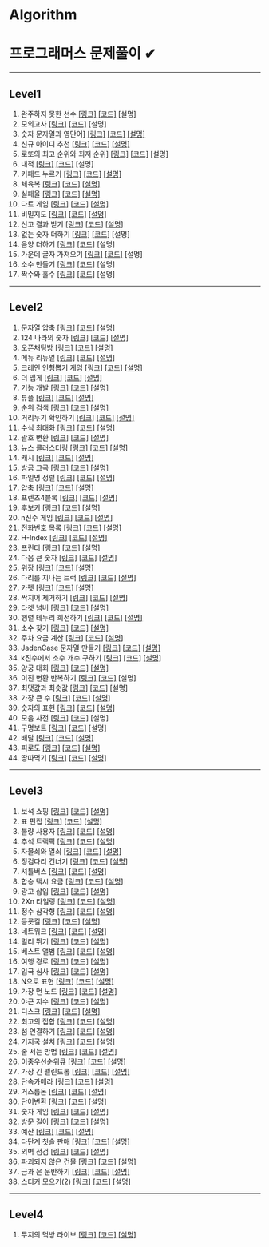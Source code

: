 # Algorithm
프로그래머스 문제풀이 ✔ 
======================


- - -
## Level1
1.  완주하지 못한 선수 [[링크]](https://programmers.co.kr/learn/courses/30/lessons/42576)  [[코드]](https://github.com/jgyy4775/Algorithm-Programmers/blob/main/code/42576.py) [설명]
2.  모의고사 [[링크]](https://programmers.co.kr/learn/courses/30/lessons/42840)  [[코드]](https://github.com/jgyy4775/Algorithm-Programmers/blob/main/code/42840.py) [설명]
3.  숫자 문자열과 영단어] [[링크]](https://programmers.co.kr/learn/courses/30/lessons/81301)  [[코드]](https://github.com/jgyy4775/Algorithm-Programmers/blob/main/code/81301.py) [[설명]](https://blog.naver.com/jgyy4775/222576618678)
4.  신규 아이디 추천 [[링크]](https://programmers.co.kr/learn/courses/30/lessons/72410)  [[코드]](https://github.com/jgyy4775/Algorithm-Programmers/blob/main/code/72410.py) [[설명]](https://blog.naver.com/jgyy4775/222577448191)
5.  로또의 최고 순위와 최저 순위] [[링크]](https://programmers.co.kr/learn/courses/30/lessons/77484)  [[코드]](https://github.com/jgyy4775/Algorithm-Programmers/blob/main/code/77484.py) [설명]
6.  내적 [[링크]](https://programmers.co.kr/learn/courses/30/lessons/70128)  [[코드]](https://github.com/jgyy4775/Algorithm-Programmers/blob/main/code/70128.py) [설명]
7.  키패드 누르기 [[링크]](https://programmers.co.kr/learn/courses/30/lessons/67256)  [[코드]](https://github.com/jgyy4775/Algorithm-Programmers/blob/main/code/67256.py) [[설명]](https://blog.naver.com/jgyy4775/222586178132)
8.  체육복 [[링크]](https://programmers.co.kr/learn/courses/30/lessons/42862)  [[코드]](https://github.com/jgyy4775/Algorithm-Programmers/blob/main/code/42862.py) [[설명]](https://blog.naver.com/jgyy4775/222586935554)
9.  실패율 [[링크]](https://programmers.co.kr/learn/courses/30/lessons/42889)  [[코드]](https://github.com/jgyy4775/Algorithm-Programmers/blob/main/code/42889.py) [[설명]](https://blog.naver.com/jgyy4775/222587361506)
10.  다트 게임 [[링크]](https://programmers.co.kr/learn/courses/30/lessons/17682)  [[코드]](https://github.com/jgyy4775/Algorithm-Programmers/blob/main/code/17682.py) [[설명]](https://blog.naver.com/jgyy4775/222590049621)
11.  비밀지도 [[링크]](https://programmers.co.kr/learn/courses/30/lessons/17681)  [[코드]](https://github.com/jgyy4775/Algorithm-Programmers/blob/main/code/17681.py) [[설명]](https://blog.naver.com/jgyy4775/222590243233)
12.  신고 결과 받기 [[링크]](https://programmers.co.kr/learn/courses/30/lessons/92334)  [[코드]](https://github.com/jgyy4775/Algorithm-Programmers/blob/main/code/92334.py) [[설명]](https://blog.naver.com/jgyy4775/222625947777)
13.  없는 숫자 더하기 [[링크]](https://programmers.co.kr/learn/courses/30/lessons/86051)  [[코드]](https://github.com/jgyy4775/Algorithm-Programmers/blob/main/code/86051.py) [설명]
14.  음양 더하기 [[링크]](https://programmers.co.kr/learn/courses/30/lessons/76501)  [[코드]](https://github.com/jgyy4775/Algorithm-Programmers/blob/main/code/76501.py) [설명]
15.  가운데 글자 가져오기 [[링크]](https://programmers.co.kr/learn/courses/30/lessons/12903)  [[코드]](https://github.com/jgyy4775/Algorithm-Programmers/blob/main/code/12903.py) [설명]
16.  소수 만들기 [[링크]](https://programmers.co.kr/learn/courses/30/lessons/12977)  [[코드]](https://github.com/jgyy4775/Algorithm-Programmers/blob/main/code/12977.py) [설명]
17.  짝수와 홀수 [[링크]](https://programmers.co.kr/learn/courses/30/lessons/12937)  [[코드]](https://github.com/jgyy4775/Algorithm-Programmers/blob/main/code/12937.py) [설명]



- - -
## Level2
1.  문자열 압축 [[링크]](https://programmers.co.kr/learn/courses/30/lessons/60057)  [[코드]](https://github.com/jgyy4775/Algorithm-Programmers/blob/main/code/60057.py) [[설명]](https://blog.naver.com/jgyy4775/222577563371)
2.  124 나라의 숫자 [[링크]](https://programmers.co.kr/learn/courses/30/lessons/12899)  [[코드]](https://github.com/jgyy4775/Algorithm-Programmers/blob/main/code/12899.py) [[설명]](https://blog.naver.com/jgyy4775/222578445669)
3.  오픈채팅방 [[링크]](https://programmers.co.kr/learn/courses/30/lessons/42888)  [[코드]](https://github.com/jgyy4775/Algorithm-Programmers/blob/main/code/42888.py) [[설명]](https://blog.naver.com/jgyy4775/222578617681)
4.  메뉴 리뉴얼 [[링크]](https://programmers.co.kr/learn/courses/30/lessons/72411)  [[코드]](https://github.com/jgyy4775/Algorithm-Programmers/blob/main/code/72411.py) [[설명]](https://blog.naver.com/jgyy4775/222580479606)
5.  크레인 인형뽑기 게임  [[링크]](https://programmers.co.kr/learn/courses/30/lessons/64061)  [[코드]](https://github.com/jgyy4775/Algorithm-Programmers/blob/main/code/64061.py) [[설명]](https://blog.naver.com/jgyy4775/222580958291)
6.  더 맵게  [[링크]](https://programmers.co.kr/learn/courses/30/lessons/42626)  [[코드]](https://github.com/jgyy4775/Algorithm-Programmers/blob/main/code/42626.py) [[설명]](https://blog.naver.com/jgyy4775/222581210917)
7.  기능 개발  [[링크]](https://programmers.co.kr/learn/courses/30/lessons/42586)  [[코드]](https://github.com/jgyy4775/Algorithm-Programmers/blob/main/code/42586.py) [[설명]](https://blog.naver.com/jgyy4775/222584866490)
8.  튜플  [[링크]](https://programmers.co.kr/learn/courses/30/lessons/64065)  [[코드]](https://github.com/jgyy4775/Algorithm-Programmers/blob/main/code/64065.py) [[설명]](https://blog.naver.com/jgyy4775/222584935056)
9.  순위 검색  [[링크]](https://programmers.co.kr/learn/courses/30/lessons/72412)  [[코드]](https://github.com/jgyy4775/Algorithm-Programmers/blob/main/code/72412.py) [[설명]](https://blog.naver.com/jgyy4775/222585186628)
10. 거리두기 확인하기  [[링크]](https://programmers.co.kr/learn/courses/30/lessons/81302)  [[코드]](https://github.com/jgyy4775/Algorithm-Programmers/blob/main/code/81302.py) [[설명]](https://blog.naver.com/jgyy4775/222586119939)
11. 수식 최대화  [[링크]](https://programmers.co.kr/learn/courses/30/lessons/67257)  [[코드]](https://github.com/jgyy4775/Algorithm-Programmers/blob/main/code/67257.py) [[설명]](https://blog.naver.com/jgyy4775/222588208648)
12. 괄호 변환  [[링크]](https://programmers.co.kr/learn/courses/30/lessons/60058)  [[코드]](https://github.com/jgyy4775/Algorithm-Programmers/blob/main/code/60058.py) [[설명]](https://blog.naver.com/jgyy4775/222589394225)
13. 뉴스 클러스터링  [[링크]](https://programmers.co.kr/learn/courses/30/lessons/17677)  [[코드]](https://github.com/jgyy4775/Algorithm-Programmers/blob/main/code/17677.py) [[설명]](https://blog.naver.com/jgyy4775/222592152718)
14. 캐시  [[링크]](https://programmers.co.kr/learn/courses/30/lessons/17680)  [[코드]](https://github.com/jgyy4775/Algorithm-Programmers/blob/main/code/17680.py) [[설명]](https://blog.naver.com/jgyy4775/222592342130)
15. 방금 그곡 [[링크]](https://programmers.co.kr/learn/courses/30/lessons/17683)  [[코드]](https://github.com/jgyy4775/Algorithm-Programmers/blob/main/code/17683.py) [[설명]](https://blog.naver.com/jgyy4775/222593088760)
16. 파일명 정렬 [[링크]](https://programmers.co.kr/learn/courses/30/lessons/17686)  [[코드]](https://github.com/jgyy4775/Algorithm-Programmers/blob/main/code/17686.py) [[설명]](https://blog.naver.com/jgyy4775/222593499216)
17. 압축 [[링크]](https://programmers.co.kr/learn/courses/30/lessons/17684)  [[코드]](https://github.com/jgyy4775/Algorithm-Programmers/blob/main/code/17684.py) [[설명]](https://blog.naver.com/jgyy4775/222593468490)
18. 프렌즈4블록 [[링크]](https://programmers.co.kr/learn/courses/30/lessons/17679)  [[코드]](https://github.com/jgyy4775/Algorithm-Programmers/blob/main/code/17679.py) [[설명]](https://blog.naver.com/jgyy4775/222594427364)
19. 후보키 [[링크]](https://programmers.co.kr/learn/courses/30/lessons/42890)  [[코드]](https://github.com/jgyy4775/Algorithm-Programmers/blob/main/code/42890.py) [[설명]](https://blog.naver.com/jgyy4775/222595278976)
20. n진수 게임 [[링크]](https://programmers.co.kr/learn/courses/30/lessons/17687)  [[코드]](https://github.com/jgyy4775/Algorithm-Programmers/blob/main/code/17687.py) [[설명]](https://blog.naver.com/jgyy4775/222596196239)
21. 전화번호 목록 [[링크]](https://programmers.co.kr/learn/courses/30/lessons/42577)  [[코드]](https://github.com/jgyy4775/Algorithm-Programmers/blob/main/code/42577.py) [[설명]](https://blog.naver.com/jgyy4775/222597327416)
22. H-Index [[링크]](https://programmers.co.kr/learn/courses/30/lessons/42747)  [[코드]](https://github.com/jgyy4775/Algorithm-Programmers/blob/main/code/42747.py) [[설명]](https://blog.naver.com/jgyy4775/222598834203)
23. 프린터 [[링크]](https://programmers.co.kr/learn/courses/30/lessons/42587)  [[코드]](https://github.com/jgyy4775/Algorithm-Programmers/blob/main/code/42587.py) [[설명]](https://blog.naver.com/jgyy4775/222598831003)
24. 다음 큰 숫자 [[링크]](https://programmers.co.kr/learn/courses/30/lessons/12911)  [[코드]](https://github.com/jgyy4775/Algorithm-Programmers/blob/main/code/12911.py) [[설명]](https://blog.naver.com/jgyy4775/222598799475)
25. 위장 [[링크]](https://programmers.co.kr/learn/courses/30/lessons/42578)  [[코드]](https://github.com/jgyy4775/Algorithm-Programmers/blob/main/code/42578.py) [[설명]](https://blog.naver.com/jgyy4775/222599423189)
26. 다리를 지나는 트럭 [[링크]](https://programmers.co.kr/learn/courses/30/lessons/42583)  [[코드]](https://github.com/jgyy4775/Algorithm-Programmers/blob/main/code/42583.py) [[설명]](https://blog.naver.com/jgyy4775/222602167949)
27. 카펫 [[링크]](https://programmers.co.kr/learn/courses/30/lessons/42842)  [[코드]](https://github.com/jgyy4775/Algorithm-Programmers/blob/main/code/42842.py) [[설명]](https://blog.naver.com/jgyy4775/222603133242)
28. 짝지어 제거하기 [[링크]](https://programmers.co.kr/learn/courses/30/lessons/12973)  [[코드]](https://github.com/jgyy4775/Algorithm-Programmers/blob/main/code/12973.py) [[설명]](https://blog.naver.com/jgyy4775/222610288986)
29. 타겟 넘버 [[링크]](https://programmers.co.kr/learn/courses/30/lessons/43165)  [[코드]](https://github.com/jgyy4775/Algorithm-Programmers/blob/main/code/43165.py) [[설명]](https://blog.naver.com/jgyy4775/222610288563)
30.  행렬 테두리 회전하기 [[링크]](https://programmers.co.kr/learn/courses/30/lessons/77485)  [[코드]](https://github.com/jgyy4775/Algorithm-Programmers/blob/main/code/77485.py) [[설명]](https://blog.naver.com/jgyy4775/222611013418)
31.  소수 찾기 [[링크]](https://programmers.co.kr/learn/courses/30/lessons/42839)  [[코드]](https://github.com/jgyy4775/Algorithm-Programmers/blob/main/code/42839.py) [[설명]](https://blog.naver.com/jgyy4775/222611018187)
32.  주차 요금 계산 [[링크]](https://programmers.co.kr/learn/courses/30/lessons/92341)  [[코드]](https://github.com/jgyy4775/Algorithm-Programmers/blob/main/code/92341.py) [[설명]](https://blog.naver.com/jgyy4775/222627659093)
33.  JadenCase 문자열 만들기 [[링크]](https://programmers.co.kr/learn/courses/30/lessons/12951)  [[코드]](https://github.com/jgyy4775/Algorithm-Programmers/blob/main/code/12951.py) [[설명]](https://blog.naver.com/jgyy4775/222627681363)
34.  k진수에서 소수 개수 구하기 [[링크]](https://programmers.co.kr/learn/courses/30/lessons/92335)  [[코드]](https://github.com/jgyy4775/Algorithm-Programmers/blob/main/code/92335.py) [[설명]](https://blog.naver.com/jgyy4775/222628569915)
35.  양궁 대회 [[링크]](https://programmers.co.kr/learn/courses/30/lessons/92342)  [[코드]](https://github.com/jgyy4775/Algorithm-Programmers/blob/main/code/92342.py) [[설명]](https://blog.naver.com/jgyy4775/222629216682)
36.  이진 변환 반복하기 [[링크]](https://programmers.co.kr/learn/courses/30/lessons/70129)  [[코드]](https://github.com/jgyy4775/Algorithm-Programmers/blob/main/code/70129.py) [설명]
37.  최댓값과 최솟값 [[링크]](https://programmers.co.kr/learn/courses/30/lessons/12939)  [[코드]](https://github.com/jgyy4775/Algorithm-Programmers/blob/main/code/12939.py) [설명]
38.  가장 큰 수 [[링크]](https://programmers.co.kr/learn/courses/30/lessons/42746)  [[코드]](https://github.com/jgyy4775/Algorithm-Programmers/blob/main/code/42746.py) [[설명]](https://blog.naver.com/jgyy4775/222631052087)
39.  숫자의 표현 [[링크]](https://programmers.co.kr/learn/courses/30/lessons/12924)  [[코드]](https://github.com/jgyy4775/Algorithm-Programmers/blob/main/code/12924.py) [[설명]](https://blog.naver.com/jgyy4775/222631260550)
40.  모음 사전 [[링크]](https://programmers.co.kr/learn/courses/30/lessons/84512)  [[코드]](https://github.com/jgyy4775/Algorithm-Programmers/blob/main/code/84512.py) [설명]
41.  구명보트 [[링크]](https://programmers.co.kr/learn/courses/30/lessons/42885)  [[코드]](https://github.com/jgyy4775/Algorithm-Programmers/blob/main/code/42885.py) [설명]
42.  배달 [[링크]](https://programmers.co.kr/learn/courses/30/lessons/12978)  [[코드]](https://github.com/jgyy4775/Algorithm-Programmers/blob/main/code/12978.py) [[설명]](https://blog.naver.com/jgyy4775/222631805225)
43.  피로도 [[링크]](https://programmers.co.kr/learn/courses/30/lessons/87946)  [[코드]](https://github.com/jgyy4775/Algorithm-Programmers/blob/main/code/87946.py) [[설명]](https://blog.naver.com/jgyy4775/222631884551)
44.  땅따먹기 [[링크]](https://programmers.co.kr/learn/courses/30/lessons/12913)  [[코드]](https://github.com/jgyy4775/Algorithm-Programmers/blob/main/code/12913.py) [[설명]](https://blog.naver.com/jgyy4775/222632935723)



- - -
## Level3
1.  보석 쇼핑 [[링크]](https://programmers.co.kr/learn/courses/30/lessons/67258)  [[코드]](https://github.com/jgyy4775/Algorithm-Programmers/blob/main/code/67258.py) [[설명]](https://blog.naver.com/jgyy4775/222588104649)
2.  표 편집 [[링크]](https://programmers.co.kr/learn/courses/30/lessons/81303)  [[코드]](https://github.com/jgyy4775/Algorithm-Programmers/blob/main/code/81303.py) [[설명]](https://blog.naver.com/jgyy4775/222591493192)
3.  불량 사용자 [[링크]](https://programmers.co.kr/learn/courses/30/lessons/64064)  [[코드]](https://github.com/jgyy4775/Algorithm-Programmers/blob/main/code/64064.py) [[설명]](https://blog.naver.com/jgyy4775/222592847545)
4.  추석 트랙픽 [[링크]](https://programmers.co.kr/learn/courses/30/lessons/17676)  [[코드]](https://github.com/jgyy4775/Algorithm-Programmers/blob/main/code/17676.py) [[설명]](https://blog.naver.com/jgyy4775/222593681033)
5.  자물쇠와 열쇠 [[링크]](https://programmers.co.kr/learn/courses/30/lessons/60059)  [[코드]](https://github.com/jgyy4775/Algorithm-Programmers/blob/main/code/60059.py) [[설명]](https://blog.naver.com/jgyy4775/222594740239)
6.  징검다리 건너기 [[링크]](https://programmers.co.kr/learn/courses/30/lessons/64062)  [[코드]](https://github.com/jgyy4775/Algorithm-Programmers/blob/main/code/64062.py) [[설명]](https://blog.naver.com/jgyy4775/222595590714)
7.  셔틀버스 [[링크]](https://programmers.co.kr/learn/courses/30/lessons/17678)  [[코드]](https://github.com/jgyy4775/Algorithm-Programmers/blob/main/code/17678.py) [[설명]](https://blog.naver.com/jgyy4775/222596405331)
8.  합승 택시 요금 [[링크]](https://programmers.co.kr/learn/courses/30/lessons/72413)  [[코드]](https://github.com/jgyy4775/Algorithm-Programmers/blob/main/code/72413.py) [[설명]](https://blog.naver.com/jgyy4775/222597898830)
9.  광고 삽입 [[링크]](https://programmers.co.kr/learn/courses/30/lessons/72414)  [[코드]](https://github.com/jgyy4775/Algorithm-Programmers/blob/main/code/72414.py) [[설명]](https://blog.naver.com/jgyy4775/222598117727)
10.  2Xn 타일링 [[링크]](https://programmers.co.kr/learn/courses/30/lessons/12900)  [[코드]](https://github.com/jgyy4775/Algorithm-Programmers/blob/main/code/12900.py) [[설명]](https://blog.naver.com/jgyy4775/222600443770)
11.  정수 삼각형 [[링크]](https://programmers.co.kr/learn/courses/30/lessons/43105)  [[코드]](https://github.com/jgyy4775/Algorithm-Programmers/blob/main/code/43105.py) [[설명]](https://blog.naver.com/jgyy4775/222600957142)
12.  등굣길 [[링크]](https://programmers.co.kr/learn/courses/30/lessons/42898)  [[코드]](https://github.com/jgyy4775/Algorithm-Programmers/blob/main/code/42898.py) [[설명]](https://blog.naver.com/jgyy4775/222603133589)
13.  네트워크  [[링크]](https://programmers.co.kr/learn/courses/30/lessons/43162)  [[코드]](https://github.com/jgyy4775/Algorithm-Programmers/blob/main/code/43162.py) [[설명]](https://blog.naver.com/jgyy4775/222604016082)
14.  멀리 뛰기 [[링크]](https://programmers.co.kr/learn/courses/30/lessons/12914)  [[코드]](https://github.com/jgyy4775/Algorithm-Programmers/blob/main/code/12914.py) [[설명]](https://blog.naver.com/jgyy4775/222605765920)
15.  베스트 앨범 [[링크]](https://programmers.co.kr/learn/courses/30/lessons/42579)  [[코드]](https://github.com/jgyy4775/Algorithm-Programmers/blob/main/code/42579.py) [[설명]](https://blog.naver.com/jgyy4775/222607071409)
16.  여행 경로 [[링크]](https://programmers.co.kr/learn/courses/30/lessons/43164)  [[코드]](https://github.com/jgyy4775/Algorithm-Programmers/blob/main/code/43164.py) [[설명]](https://blog.naver.com/jgyy4775/222607631999)
17.  입국 심사 [[링크]](https://programmers.co.kr/learn/courses/30/lessons/43238)  [[코드]](https://github.com/jgyy4775/Algorithm-Programmers/blob/main/code/43238.py) [[설명]](https://blog.naver.com/jgyy4775/222608538314)
18.  N으로 표현 [[링크]](https://programmers.co.kr/learn/courses/30/lessons/42895)  [[코드]](https://github.com/jgyy4775/Algorithm-Programmers/blob/main/code/42895.py) [[설명]](https://blog.naver.com/jgyy4775/222612075720)
19.  가장 먼 노드 [[링크]](https://programmers.co.kr/learn/courses/30/lessons/49189)  [[코드]](https://github.com/jgyy4775/Algorithm-Programmers/blob/main/code/49189.py) [[설명]](https://blog.naver.com/jgyy4775/222612696180)
20.  야근 지수 [[링크]](https://programmers.co.kr/learn/courses/30/lessons/12927)  [[코드]](https://github.com/jgyy4775/Algorithm-Programmers/blob/main/code/12927.py) [[설명]](https://blog.naver.com/jgyy4775/222612730161)
21.  디스크  [[링크]](https://programmers.co.kr/learn/courses/30/lessons/42627)  [[코드]](https://github.com/jgyy4775/Algorithm-Programmers/blob/main/code/42627.py) [[설명]](https://blog.naver.com/jgyy4775/222613640871)
22.  최고의 집합  [[링크]](https://programmers.co.kr/learn/courses/30/lessons/12938)  [[코드]](https://github.com/jgyy4775/Algorithm-Programmers/blob/main/code/12938.py) [[설명]](https://blog.naver.com/jgyy4775/222614822551)
23.  섬 연결하기  [[링크]](https://programmers.co.kr/learn/courses/30/lessons/42861)  [[코드]](https://github.com/jgyy4775/Algorithm-Programmers/blob/main/code/42861.py) [[설명]](https://blog.naver.com/jgyy4775/222614822699)
24.  기지국 설치  [[링크]](https://programmers.co.kr/learn/courses/30/lessons/12979)  [[코드]](https://github.com/jgyy4775/Algorithm-Programmers/blob/main/code/12979.py) [[설명]](https://blog.naver.com/jgyy4775/222615504776)
25.  줄 서는 방법  [[링크]](https://programmers.co.kr/learn/courses/30/lessons/12936)  [[코드]](https://github.com/jgyy4775/Algorithm-Programmers/blob/main/code/12936.py) [[설명]](https://blog.naver.com/jgyy4775/222615784300)
26.  이중우선순위큐  [[링크]](https://programmers.co.kr/learn/courses/30/lessons/42628)  [[코드]](https://github.com/jgyy4775/Algorithm-Programmers/blob/main/code/42628.py) [[설명]](https://blog.naver.com/jgyy4775/222616511159)
27.  가장 긴 펠린드롬  [[링크]](https://programmers.co.kr/learn/courses/30/lessons/12904)  [[코드]](https://github.com/jgyy4775/Algorithm-Programmers/blob/main/code/12904.py) [[설명]](https://blog.naver.com/jgyy4775/222617259262)
28.  단속카메라  [[링크]](https://programmers.co.kr/learn/courses/30/lessons/42884)  [[코드]](https://github.com/jgyy4775/Algorithm-Programmers/blob/main/code/42884.py) [[설명]](https://blog.naver.com/jgyy4775/222618215630)
29.  거스름돈  [[링크]](https://programmers.co.kr/learn/courses/30/lessons/12907)  [[코드]](https://github.com/jgyy4775/Algorithm-Programmers/blob/main/code/12907.py) [[설명]](https://blog.naver.com/jgyy4775/222618924748)
30.  단어변환  [[링크]](https://programmers.co.kr/learn/courses/30/lessons/43163)  [[코드]](https://github.com/jgyy4775/Algorithm-Programmers/blob/main/code/43163.py) [[설명]](https://blog.naver.com/jgyy4775/222619884624)
31.  숫자 게임  [[링크]](https://programmers.co.kr/learn/courses/30/lessons/12987)  [[코드]](https://github.com/jgyy4775/Algorithm-Programmers/blob/main/code/12987.py) [[설명]](https://blog.naver.com/jgyy4775/222620822132) 
32.  방문 길이  [[링크]](https://programmers.co.kr/learn/courses/30/lessons/49994)  [[코드]](https://github.com/jgyy4775/Algorithm-Programmers/blob/main/code/49994.py) [[설명]](https://blog.naver.com/jgyy4775/222622533307) 
33.  예산  [[링크]](https://programmers.co.kr/learn/courses/30/lessons/12982)  [[코드]](https://github.com/jgyy4775/Algorithm-Programmers/blob/main/code/12982.py) [[설명]](https://blog.naver.com/jgyy4775/222622541775) 
34.  다단계 칫솔 판매  [[링크]](https://programmers.co.kr/learn/courses/30/lessons/77486)  [[코드]](https://github.com/jgyy4775/Algorithm-Programmers/blob/main/code/77486.py) [[설명]](https://blog.naver.com/jgyy4775/222625341283) 
35.  외벽 점검  [[링크]](https://programmers.co.kr/learn/courses/30/lessons/60062)  [[코드]](https://github.com/jgyy4775/Algorithm-Programmers/blob/main/code/60062.py) [[설명]](https://blog.naver.com/jgyy4775/222625859307) 
36.  파괴되지 않은 건물  [[링크]](https://programmers.co.kr/learn/courses/30/lessons/92344)  [[코드]](https://github.com/jgyy4775/Algorithm-Programmers/blob/main/code/92344.py) [[설명]](https://blog.naver.com/jgyy4775/222630112558) 
37.  금과 은 운반하기  [[링크]](https://programmers.co.kr/learn/courses/30/lessons/86053)  [[코드]](https://github.com/jgyy4775/Algorithm-Programmers/blob/main/code/86053.py) [[설명]](https://blog.naver.com/jgyy4775/222630991696) 
38.  스티커 모으기(2)  [[링크]](https://programmers.co.kr/learn/courses/30/lessons/12971)  [[코드]](https://github.com/jgyy4775/Algorithm-Programmers/blob/main/code/12971.py) [[설명]](https://blog.naver.com/jgyy4775/222632781893)


- - -
## Level4
1.  무지의 먹방 라이브 [[링크]](https://programmers.co.kr/learn/courses/30/lessons/42891)  [[코드]](https://github.com/jgyy4775/Algorithm-Programmers/blob/main/code/42891.py) [[설명]](https://blog.naver.com/jgyy4775/222597114540)
